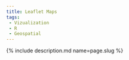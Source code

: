 ```yaml
---
title: Leaflet Maps
tags:
 - Vizualization
 - R
 - Geospatial
---
```

{% include description.md name=page.slug %}
